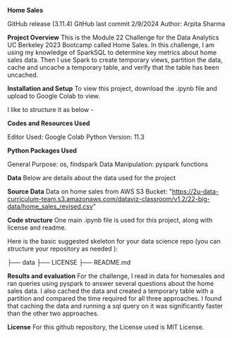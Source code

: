 **Home Sales**

GitHub release (3.11.4) 
GitHub last commit 2/9/2024
Author: Arpita Sharma

**Project Overview**
This is the Module 22 Challenge for the Data Analytics UC Berkeley 2023 Bootcamp called Home Sales. In this challenge, I am using my knowledge of SparkSQL to determine key metrics about home sales data. Then I use Spark to create temporary views, partition the data, cache and uncache a temporary table, and verify that the table has been uncached.

**Installation and Setup**
To view this project, download the .ipynb file and upload to Google Colab to view. 

I like to structure it as below -

**Codes and Resources Used**

Editor Used: Google Colab 
Python Version: 11.3

**Python Packages Used**

General Purpose: os, findspark
Data Manipulation: pyspark functions

**Data**
Below are details about the data used for the project

**Source Data**
Data on home sales from AWS S3 Bucket: "https://2u-data-curriculum-team.s3.amazonaws.com/dataviz-classroom/v1.2/22-big-data/home_sales_revised.csv"

**Code structure**
One main .ipynb file is used for this project, along with license and readme.

Here is the basic suggested skeleton for your data science repo (you can structure your repository as needed ):

├── data
├── LICENSE
├── README.md

**Results and evaluation**
For the challenge, I read in data for homesales and ran queries using pyspark to answer several questions about the home sales data. I also cached the data and created a temporary table with a partition and compared the time required for all three approaches. I found that caching the data and running a sql query on it was significantly faster than the other two approaches. 

**License**
For this github repository, the License used is MIT License.
